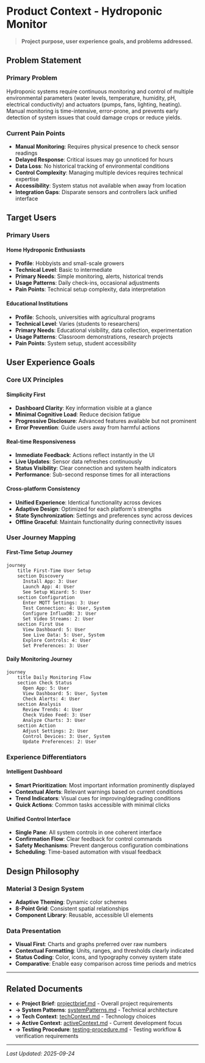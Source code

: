 # Product Context - Hydroponic Monitor

> **Project purpose, user experience goals, and problems addressed.**

## Problem Statement

### Primary Problem
Hydroponic systems require continuous monitoring and control of multiple environmental parameters (water levels, temperature, humidity, pH, electrical conductivity) and actuators (pumps, fans, lighting, heating). Manual monitoring is time-intensive, error-prone, and prevents early detection of system issues that could damage crops or reduce yields.

### Current Pain Points
- **Manual Monitoring**: Requires physical presence to check sensor readings
- **Delayed Response**: Critical issues may go unnoticed for hours
- **Data Loss**: No historical tracking of environmental conditions
- **Control Complexity**: Managing multiple devices requires technical expertise
- **Accessibility**: System status not available when away from location
- **Integration Gaps**: Disparate sensors and controllers lack unified interface

## Target Users

### Primary Users

#### Home Hydroponic Enthusiasts
- **Profile**: Hobbyists and small-scale growers
- **Technical Level**: Basic to intermediate
- **Primary Needs**: Simple monitoring, alerts, historical trends
- **Usage Patterns**: Daily check-ins, occasional adjustments
- **Pain Points**: Technical setup complexity, data interpretation

#### Educational Institutions
- **Profile**: Schools, universities with agricultural programs
- **Technical Level**: Varies (students to researchers)
- **Primary Needs**: Educational visibility, data collection, experimentation
- **Usage Patterns**: Classroom demonstrations, research projects
- **Pain Points**: System setup, student accessibility

## User Experience Goals

### Core UX Principles

#### Simplicity First
- **Dashboard Clarity**: Key information visible at a glance
- **Minimal Cognitive Load**: Reduce decision fatigue
- **Progressive Disclosure**: Advanced features available but not prominent
- **Error Prevention**: Guide users away from harmful actions

#### Real-time Responsiveness
- **Immediate Feedback**: Actions reflect instantly in the UI
- **Live Updates**: Sensor data refreshes continuously
- **Status Visibility**: Clear connection and system health indicators
- **Performance**: Sub-second response times for all interactions

#### Cross-platform Consistency
- **Unified Experience**: Identical functionality across devices
- **Adaptive Design**: Optimized for each platform's strengths
- **State Synchronization**: Settings and preferences sync across devices
- **Offline Graceful**: Maintain functionality during connectivity issues

### User Journey Mapping

#### First-Time Setup Journey
```mermaid
journey
    title First-Time User Setup
    section Discovery
      Install App: 3: User
      Launch App: 4: User
      See Setup Wizard: 5: User
    section Configuration
      Enter MQTT Settings: 3: User
      Test Connection: 4: User, System
      Configure InfluxDB: 3: User
      Set Video Streams: 2: User
    section First Use
      View Dashboard: 5: User
      See Live Data: 5: User, System
      Explore Controls: 4: User
      Set Preferences: 3: User
```

#### Daily Monitoring Journey
```mermaid
journey
    title Daily Monitoring Flow
    section Check Status
      Open App: 5: User
      View Dashboard: 5: User, System
      Check Alerts: 4: User
    section Analysis
      Review Trends: 4: User
      Check Video Feed: 3: User
      Analyze Charts: 3: User
    section Action
      Adjust Settings: 2: User
      Control Devices: 3: User, System
      Update Preferences: 2: User
```

### Experience Differentiators

#### Intelligent Dashboard
- **Smart Prioritization**: Most important information prominently displayed
- **Contextual Alerts**: Relevant warnings based on current conditions
- **Trend Indicators**: Visual cues for improving/degrading conditions
- **Quick Actions**: Common tasks accessible with minimal clicks

#### Unified Control Interface
- **Single Pane**: All system controls in one coherent interface
- **Confirmation Flow**: Clear feedback for control commands
- **Safety Mechanisms**: Prevent dangerous configuration combinations
- **Scheduling**: Time-based automation with visual feedback

## Design Philosophy

### Material 3 Design System
- **Adaptive Theming**: Dynamic color schemes
- **8-Point Grid**: Consistent spatial relationships
- **Component Library**: Reusable, accessible UI elements

### Data Presentation
- **Visual First**: Charts and graphs preferred over raw numbers
- **Contextual Formatting**: Units, ranges, and thresholds clearly indicated
- **Status Coding**: Color, icons, and typography convey system state
- **Comparative**: Enable easy comparison across time periods and metrics

---

## Related Documents
- **← Project Brief**: [projectbrief.md](./projectbrief.md) - Overall project requirements
- **→ System Patterns**: [systemPatterns.md](./systemPatterns.md) - Technical architecture
- **→ Tech Context**: [techContext.md](./techContext.md) - Technology choices
- **→ Active Context**: [activeContext.md](./activeContext.md) - Current development focus
- **→ Testing Procedure**: [testing-procedure.md](./testing-procedure.md) - Testing workflow & verification requirements

---
*Last Updated: 2025-09-24*